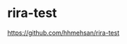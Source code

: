 # rira-test

<!-- This is a test project for Rira company.
I use git for source code management to handle project better.
using vue cdn because it's small project and that's enough.
I have a data, called counter for showing number of clicking on the button and a method called increaseCounter.
of course we can use this method in html directly .
v-cloak is a directive used to hide content until compilation is finished. Typically, v-cloak prevents the user from seeing flickering of pre-compiled content including curly braces during the loading of the page. -->

https://github.com/hhmehsan/rira-test